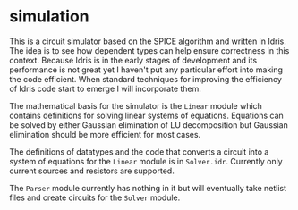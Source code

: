 simulation
==========

This is a circuit simulator based on the SPICE algorithm and written in Idris.
The idea is to see how dependent types can help ensure correctness in this
context. Because Idris is in the early stages of development and its
performance is not great yet I haven't put any particular effort into making
the code efficient. When standard techniques for improving the efficiency of
Idris code start to emerge I will incorporate them.

The mathematical basis for the simulator is the `Linear` module which contains
definitions for solving linear systems of equations. Equations can be solved by
either Gaussian elimination of LU decomposition but Gaussian elimination should
be more efficient for most cases.

The definitions of datatypes and the code that converts a circuit into a system
of equations for the `Linear` module is in `Solver.idr`. Currently only current
sources and resistors are supported.

The `Parser` module currently has nothing in it but will eventually take
netlist files and create circuits for the `Solver` module.
